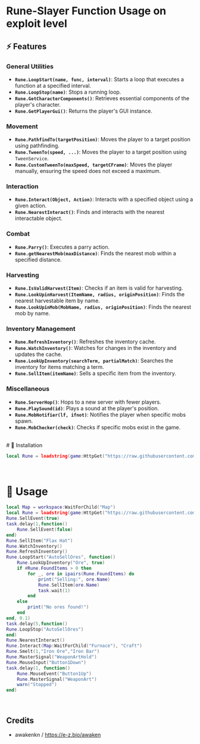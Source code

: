 # Rune-Slayer Function Usage on exploit level

## ⚡ Features

### General Utilities
- **`Rune.LoopStart(name, func, interval)`**: Starts a loop that executes a function at a specified interval.
- **`Rune.LoopStop(name)`**: Stops a running loop.
- **`Rune.GetCharacterComponents()`**: Retrieves essential components of the player's character.
- **`Rune.GetPlayerGui()`**: Returns the player's GUI instance.

### Movement
- **`Rune.PathfindTo(targetPosition)`**: Moves the player to a target position using pathfinding.
- **`Rune.TweenTo(speed, ...)`**: Moves the player to a target position using `TweenService`.
- **`Rune.CustomTweenTo(maxSpeed, targetCFrame)`**: Moves the player manually, ensuring the speed does not exceed a maximum.

### Interaction
- **`Rune.Interact(Object, Action)`**: Interacts with a specified object using a given action.
- **`Rune.NearestInteract()`**: Finds and interacts with the nearest interactable object.

### Combat
- **`Rune.Parry()`**: Executes a parry action.
- **`Rune.getNearestMob(maxDistance)`**: Finds the nearest mob within a specified distance.

### Harvesting
- **`Rune.IsValidHarvest(Item)`**: Checks if an item is valid for harvesting.
- **`Rune.LookUpinHarvest(ItemName, radius, originPosition)`**: Finds the nearest harvestable item by name.
- **`Rune.LookUpinMob(MobName, radius, originPosition)`**: Finds the nearest mob by name.

### Inventory Management
- **`Rune.RefreshInventory()`**: Refreshes the inventory cache.
- **`Rune.WatchInventory()`**: Watches for changes in the inventory and updates the cache.
- **`Rune.LookUpInventory(searchTerm, partialMatch)`**: Searches the inventory for items matching a term.
- **`Rune.SellItem(itemName)`**: Sells a specific item from the inventory.

### Miscellaneous
- **`Rune.ServerHop()`**: Hops to a new server with fewer players.
- **`Rune.PlaySound(id)`**: Plays a sound at the player's position.
- **`Rune.MobNotifier(lf, ifnot)`**: Notifies the player when specific mobs spawn.
- **`Rune.MobChecker(check)`**: Checks if specific mobs exist in the game.
<br/>
# 🔌 Installation

```lua
local Rune = loadstring(game:HttpGet("https://raw.githubusercontent.com/Schlabbadabadoo/-Helper-RuneSlayer/refs/heads/main/RuneLibrary"))()
```
<br/>

# 📜 Usage
```lua
local Map = workspace:WaitForChild("Map")
local Rune = loadstring(game:HttpGet("https://raw.githubusercontent.com/Schlabbadabadoo/-Helper-RuneSlayer/refs/heads/main/RuneLibrary"))()
Rune.SellEvent(true)
task.delay(1,function()
    Rune.SellEvent(false)
end)
Rune.SellItem("Flax Hat")
Rune.WatchInventory()
Rune.RefreshInventory()
Rune.LoopStart("AutoSellOres", function()
    Rune.LookUpInventory("Ore", true) 
    if #Rune.FoundItems > 0 then
        for _, ore in ipairs(Rune.FoundItems) do 
            print("Selling:", ore.Name)
            Rune.SellItem(ore.Name)
            task.wait(1)
        end
    else
        print("No ores found!")
    end
end, 0.1)
task.delay(5,function()
Rune.LoopStop("AutoSellOres")
end)
Rune.NearestInteract()
Rune.Interact(Map:WaitForChild("Furnace"), "Craft") 
Rune.Smelt(1,"Iron Ore","Iron Bar")
Rune.MasterSignal("WeaponArtHold")
Rune.MouseInput("Button1Down")
task.delay(1, function()
	Rune.MouseEvent("Button1Up")
	Rune.MasterSignal("WeaponArt")
	warn("Stopped")
end)
```
<br/>

## Credits

- awakenkn / https://e-z.bio/awaken
